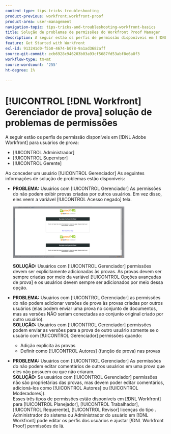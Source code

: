 ```yaml
---
content-type: tips-tricks-troubleshooting
product-previous: workfront;workfront-proof
product-area: user-management
navigation-topic: tips-tricks-and-troubleshooting-workfront-basics
title: Solução de problemas de permissões do Workfront Proof Manager
description: A seguir estão os perfis de permissão disponíveis em [!DNL Adobe] Workfront para usuários de prova - EDITE-ME.
feature: Get Started with Workfront
exl-id: 913241d0-f5b0-4674-b078-9a1ad3682aff
source-git-commit: ecb6928c946203b03a93cf5687fd53abf8e6a8f3
workflow-type: tm+mt
source-wordcount: '255'
ht-degree: 1%

---
```


# [!UICONTROL [!DNL Workfront] Gerenciador de prova] solução de problemas de permissões

A seguir estão os perfis de permissão disponíveis em [!DNL Adobe Workfront] para usuários de prova:

* [!UICONTROL Administrador]
* [!UICONTROL Supervisor]
* [!UICONTROL Gerente]

<!--For detailed information about these options and how to configure them, see .-->

Ao conceder um usuário [!UICONTROL Gerenciador] As seguintes informações de solução de problemas estão disponíveis:

* **PROBLEMA:** Usuários com [!UICONTROL Gerenciador] As permissões do não podem exibir provas criadas por outros usuários. Em vez disso, eles veem a variável [!UICONTROL Acesso negado] tela.

   ![](assets/access-denied-350x161.png)

   **SOLUÇÃO:** Usuários com [!UICONTROL Gerenciador] permissões devem ser explicitamente adicionadas às provas. As provas devem ser sempre criadas por meio da variável [!UICONTROL Opções avançadas de prova] e os usuários devem sempre ser adicionados por meio dessa opção.

* **PROBLEMA:** Usuários com [!UICONTROL Gerenciador] as permissões do não podem adicionar versões de prova às provas criadas por outros usuários (elas podem enviar uma prova no conjunto de documentos, mas as versões NÃO seriam conectadas ao conjunto original criado por outro usuário).\
   **SOLUÇÃO:** Usuários com [!UICONTROL Gerenciador] permissões podem enviar as versões para a prova de outro usuário somente se o usuário com [!UICONTROL Gerenciador] permissões quando:

   * Adição explícita às provas
   * Definir como [!UICONTROL Autores] (função de prova) nas provas

* **PROBLEMA:** Usuários com [!UICONTROL Gerenciador] As permissões do não podem editar comentários de outros usuários em uma prova que eles não possuem ou que não criaram.\
   **SOLUÇÃO:** Se usuários com [!UICONTROL Gerenciador] permissões não são proprietárias das provas, mas devem poder editar comentários, adicioná-los como [!UICONTROL Autores] ou [!UICONTROL Moderadores]).\
   Esses três tipos de permissões estão disponíveis em [!DNL Workfront] para [!UICONTROL Planejador], [!UICONTROL Trabalhador], [!UICONTROL Requerente], [!UICONTROL Revisor] licenças do tipo . Administrador do sistema ou Administrador do usuário em [!DNL Workfront] pode editar os perfis dos usuários e ajustar [!DNL Workfront Proof] permissões de lá.
